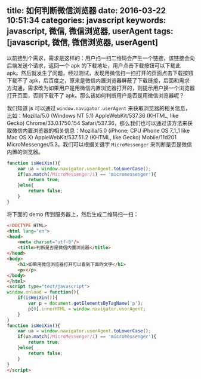 title: 如何判断微信浏览器
date: 2016-03-22 10:51:34
categories: javascript
keywords: javascript, 微信, 微信浏览器, userAgent
tags: [javascript, 微信, 微信浏览器, userAgent]
---

以前接到个需求，需求是这样的：用户扫一扫二维码会产生一个链接，该链接会向后端发送个请求，返回一个 apk 的下载地址，用户点击下载按钮可以下载此 apk。然后就发生了问题，经过测试，发现用微信扫一扫打开的页面点击下载按钮下载不了 apk，后百度之，原来是微信内置浏览器屏蔽了下载链接，后面和需求方沟通，需求改为如果用户是用微信内置浏览器打开的，则提示用户换一个浏览器打开页面，否则下载不了 apk。那么该如何判断用户是否是用微信浏览器呢？
<!--more-->

我们知道 js 可以通过 `window.navigator.userAgent` 来获取浏览器的相关信息，比如：Mozilla/5.0 (Windows NT 5.1) AppleWebKit/537.36 (KHTML, like Gecko) Chrome/33.0.1750.154 Safari/537.36，那么我们也可以通过该方法来获取微信内置浏览器的相关信息：Mozilla/5.0 (iPhone; CPU iPhone OS 7_1_1 like Mac OS X) AppleWebKit/537.51.2 (KHTML, like Gecko) Mobile/11d201 MicroMessenger/5.3。我们可以根据关键字 `MicroMessenger` 来判断是否是微信内置的浏览器。

``` javascript
function isWeiXin(){
    var ua = window.navigator.userAgent.toLowerCase();
    if(ua.match(/MicroMessenger/i) == 'micromessenger'){
        return true;
    }else{
        return false;
    }
}
```

将下面的 demo 传到服务器上，然后生成二维码扫一扫：

``` html
<!DOCTYPE HTML>
<html lang="en">
<head>
    <meta charset="utf-8"/>
    <title>判断是否是微信内置浏览器</title>
</head>
<body>
    <h1>如果用微信浏览器打开可以看到下面的文字</h1>
    <p></p>
</body>
</html>
<script type="text/javascript">
window.onload = function(){
    if(isWeiXin()){
        var p = document.getElementsByTagName('p');
        p[0].innerHTML = window.navigator.userAgent;
    }
}
function isWeiXin(){
    var ua = window.navigator.userAgent.toLowerCase();
    if(ua.match(/MicroMessenger/i) == 'micromessenger'){
        return true;
    }else{
        return false;
    }
}
</script>
```